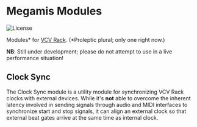 # Megamis Modules

![License](https://img.shields.io/badge/license-GPLv3-blue.svg?style=flat-square)

Modules* for [VCV Rack](https://github.com/VCVRack/Rack).
(*Proleptic plural; only one right now.)

**NB**: Still under development; please do not attempt to use in a live performance situation!

## Clock Sync

The Clock Sync module is a utility module for synchronizing VCV Rack clocks with external devices. While it's **not**
able to overcome the inherent latency involved in sending signals through audio and MIDI interfaces to synchronize start
and stop signals, it can align an external clock so that external beat gates arrive at the same time as internal clock.
